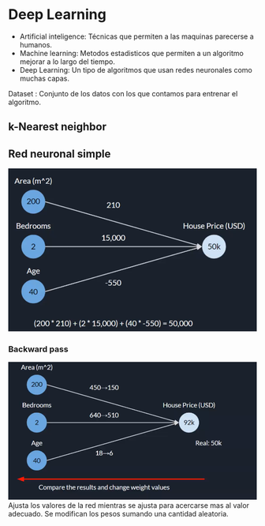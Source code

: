 # Deep Learning

* Artificial inteligence: Técnicas que permiten a las maquinas parecerse a humanos.
* Machine learning: Metodos estadisticos que permiten a un algoritmo mejorar a lo largo del tiempo.
* Deep Learning: Un tipo de algoritmos que usan redes neuronales como muchas capas. 

Dataset
: Conjunto de los datos con los que contamos para entrenar el algoritmo.

## k-Nearest neighbor

## Red neuronal simple
![Basic Neural Network](./images/simple_nn.png)
### Backward pass
![Backward Pass](./images/backward_pass.png)
Ajusta los valores de la red mientras se ajusta para acercarse mas al valor adecuado. Se modifican los pesos sumando una cantidad aleatoria.

